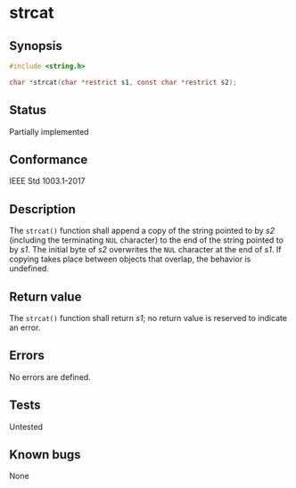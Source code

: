 # strcat

## Synopsis

```c
#include <string.h>

char *strcat(char *restrict s1, const char *restrict s2);
```

## Status

Partially implemented

## Conformance

IEEE Std 1003.1-2017

## Description

The `strcat()` function shall append a copy of the string pointed to by _s2_ (including the terminating `NUL` character)
to the end of the string pointed to by _s1_. The initial byte of _s2_ overwrites the `NUL` character at the end of
_s1_. If copying takes place between objects that overlap, the behavior is undefined.

## Return value

The `strcat()` function shall return _s1_; no return value is reserved to indicate an error.

## Errors

No errors are defined.

## Tests

Untested

## Known bugs

None
